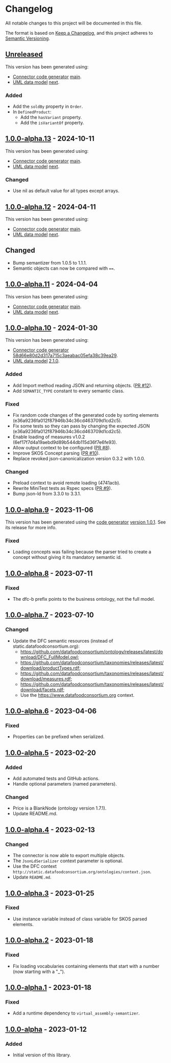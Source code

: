 # Changelog

All notable changes to this project will be documented in this file.

The format is based on [Keep a Changelog](https://keepachangelog.com/en/1.0.0/),
and this project adheres to [Semantic Versioning](https://semver.org/spec/v2.0.0.html).

## [Unreleased]

This version has been generated using:

- [Connector code generator](https://github.com/datafoodconsortium/connector-codegen) [main](https://github.com/datafoodconsortium/connector-codegen/commit/e630d0334b70e4a7e7e07a9151fecaf53af0557e).
- [UML data model](https://github.com/datafoodconsortium/data-model-uml) [next](https://github.com/datafoodconsortium/data-model-uml/commit/621e823c21c79a58b117bae97132da9140e47be6).

### Added

- Add the `soldBy` property in `Order`.
- In `DefinedProduct`:
  - Add the `hasVariant` property.
  - Add the `isVariantOf` property.

## [1.0.0-alpha.13] - 2024-10-11

This version has been generated using:

- [Connector code generator](https://github.com/datafoodconsortium/connector-codegen) [main](https://github.com/datafoodconsortium/connector-codegen/commit/c3bc0728a936106b79dfba61c6bf40bfe3934aaf).
- [UML data model](https://github.com/datafoodconsortium/data-model-uml) [next](https://github.com/datafoodconsortium/data-model-uml/commit/edac40255591f46884e75da47e28f04adc53d97a).

### Changed

- Use nil as default value for all types except arrays.

## [1.0.0-alpha.12] - 2024-04-11

This version has been generated using:

- [Connector code generator](https://github.com/datafoodconsortium/connector-codegen) [main](https://github.com/datafoodconsortium/connector-codegen/commit/e0d4fceb069c029232ee63c9a631480f00f73a59).
- [UML data model](https://github.com/datafoodconsortium/data-model-uml) [next](https://github.com/datafoodconsortium/data-model-uml/commit/7fec05679450864108e20ce7411cbc957e559d30).

## Changed

- Bump semantizer from 1.0.5 to 1.1.1.
- Semantic objects can now be compared with `==`.

## [1.0.0-alpha.11] - 2024-04-04

This version has been generated using:

- [Connector code generator](https://github.com/datafoodconsortium/connector-codegen) [main](https://github.com/datafoodconsortium/connector-codegen/commit/4f27cdecff1fc727283cbbb0a7847e0e178b761c).
- [UML data model](https://github.com/datafoodconsortium/data-model-uml) [next](https://github.com/datafoodconsortium/data-model-uml/commit/7fec05679450864108e20ce7411cbc957e559d30).

## [1.0.0-alpha.10] - 2024-01-30

This version has been generated using:

- [Connector code generator](https://github.com/datafoodconsortium/connector-codegen) [58d66e80d2d317a715c3aeabac05efa38c39ea29](https://github.com/datafoodconsortium/connector-codegen/commit/58d66e80d2d317a715c3aeabac05efa38c39ea29).
- [UML data model](https://github.com/datafoodconsortium/data-model-uml) [2.1.0](https://github.com/datafoodconsortium/data-model-uml/releases/tag/v2.1.0).

### Added

- Add Import method reading JSON and returning objects. ([PR #12](https://github.com/datafoodconsortium/connector-codegen/pull/12)).
- Add `SEMANTIC_TYPE` constant to every semantic class.

### Fixed

- Fix random code changes of the generated code by sorting elements (e36a9236fa012f87946b34c36cd463709d1cd2c5).
- Fix some tests so they can pass by changing the expected JSON (e36a9236fa012f87946b34c36cd463709d1cd2c5).
- Enable loading of measures v1.0.2 (6ef17f7d4a19aebd9d89b544db115d36f7e6fe93).
- Allow output context to be configured ([PR #8](https://github.com/datafoodconsortium/connector-codegen/pull/8)).
- Improve SKOS Concept parsing ([PR #10](https://github.com/datafoodconsortium/connector-codegen/pull/10)).
- Replace revoked json-canonicalization version 0.3.2 with 1.0.0.

### Changed

- Preload context to avoid remote loading (4741acb).
- Rewrite MiniTest tests as Rspec specs ([PR #9](https://github.com/datafoodconsortium/connector-codegen/pull/9)).
- Bump json-ld from 3.3.0 to 3.3.1.

## [1.0.0-alpha.9] - 2023-11-06

This version has been generated using the [code generator](https://github.com/datafoodconsortium/connector-codegen) [version 1.0.1](https://github.com/datafoodconsortium/connector-codegen/releases/tag/v1.0.1). See its release for more info.

### Fixed

- Loading concepts was failing because the parser tried to create a concept without giving it its mandatory semantic id.

## [1.0.0-alpha.8] - 2023-07-11

### Fixed

- The dfc-b prefix points to the business ontology, not the full model.

## [1.0.0-alpha.7] - 2023-07-10

### Changed

- Update the DFC semantic resources (instead of static.datafoodconsortium.org):
  - https://github.com/datafoodconsortium/ontology/releases/latest/download/DFC_FullModel.owl;
  - https://github.com/datafoodconsortium/taxonomies/releases/latest/download/productTypes.rdf;
  - https://github.com/datafoodconsortium/taxonomies/releases/latest/download/measures.rdf;
  - https://github.com/datafoodconsortium/taxonomies/releases/latest/download/facets.rdf;
  - Use the https://www.datafoodconsortium.org context.

## [1.0.0-alpha.6] - 2023-04-06

### Fixed

- Properties can be prefixed when serialized.

## [1.0.0-alpha.5] - 2023-02-20

### Added

- Add automated tests and GitHub actions.
- Handle optional parameters (named parameters).

### Changed

- Price is a BlankNode (ontology version 1.7.1).
- Update README.md.

## [1.0.0-alpha.4] - 2023-02-13

### Changed

- The connector is now able to export multiple objects.
- The `JsonLdSerializer` context parameter is optional.
- Use the DFC context `http://static.datafoodconsortium.org/ontologies/context.json`.
- Update `README.md`.

## [1.0.0-alpha.3] - 2023-01-25

### Fixed

- Use instance variable instead of class variable for SKOS parsed elements.

## [1.0.0-alpha.2] - 2023-01-18

### Fixed

- Fix loading vocabularies containing elements that start with a number (now starting with a "_").

## [1.0.0-alpha.1] - 2023-01-18

### Fixed

- Add a runtime dependency to `virtual_assembly-semantizer`.

## [1.0.0-alpha] - 2023-01-12

### Added

- Initial version of this library.

[unreleased]: https://github.com/datafoodconsortium/connector-ruby/compare/v1.0.0-alpha.13...HEAD
[1.0.0-alpha.13]: https://github.com/datafoodconsortium/connector-ruby/compare/v1.0.0-alpha.12...v1.0.0-alpha.13
[1.0.0-alpha.12]: https://github.com/datafoodconsortium/connector-ruby/compare/v1.0.0-alpha.11...v1.0.0-alpha.12
[1.0.0-alpha.11]: https://github.com/datafoodconsortium/connector-ruby/compare/v1.0.0-alpha.10...v1.0.0-alpha.11
[1.0.0-alpha.10]: https://github.com/datafoodconsortium/connector-ruby/compare/v1.0.0-alpha.9...v1.0.0-alpha.10
[1.0.0-alpha.9]: https://github.com/datafoodconsortium/connector-ruby/compare/v1.0.0-alpha.8...v1.0.0-alpha.9
[1.0.0-alpha.8]: https://github.com/datafoodconsortium/connector-ruby/compare/v1.0.0-alpha.7...v1.0.0-alpha.8
[1.0.0-alpha.7]: https://github.com/datafoodconsortium/connector-ruby/compare/v1.0.0-alpha.6...v1.0.0-alpha.7
[1.0.0-alpha.6]: https://github.com/datafoodconsortium/connector-ruby/compare/v1.0.0-alpha.5...v1.0.0-alpha.6
[1.0.0-alpha.5]: https://github.com/datafoodconsortium/connector-ruby/compare/v1.0.0-alpha.4...v1.0.0-alpha.5
[1.0.0-alpha.4]: https://github.com/datafoodconsortium/connector-ruby/compare/v1.0.0-alpha.3...v1.0.0-alpha.4
[1.0.0-alpha.3]: https://github.com/datafoodconsortium/connector-ruby/compare/v1.0.0-alpha.2...v1.0.0-alpha.3
[1.0.0-alpha.2]: https://github.com/datafoodconsortium/connector-ruby/compare/v1.0.0-alpha.1...v1.0.0-alpha.2
[1.0.0-alpha.1]: https://github.com/datafoodconsortium/connector-ruby/compare/v1.0.0-alpha...v1.0.0-alpha.1
[1.0.0-alpha]: https://github.com/datafoodconsortium/connector-ruby/releases/tag/v1.0.0-alpha
